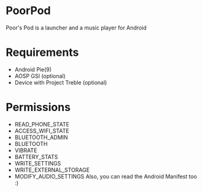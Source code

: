 # PoorPod
Poor's Pod is a launcher and a music player for Android

# Requirements
- Android Pie(9)
- AOSP GSI (optional)
- Device with Project Treble (optional)

# Permissions
 - READ_PHONE_STATE
 - ACCESS_WIFI_STATE
 - BLUETOOTH_ADMIN
 - BLUETOOTH
 - VIBRATE
 - BATTERY_STATS
 - WRITE_SETTINGS
 - WRITE_EXTERNAL_STORAGE
 - MODIFY_AUDIO_SETTINGS
 Also, you can read the Android Manifest too :)